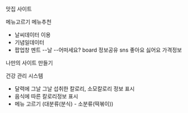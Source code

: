 맛집 사이트

메뉴고르기
메뉴추천
- 날씨데이터 이용
- 기념일데이터
- 팝업창 멘트 --날 --어떠세요?
board
정보공유
sns
좋아요 싫어요
가격정보

나만의 사이트 만들기

건강 관리 시스템
- 달력에 그날 그날 섭취한 칼로리, 소모칼로리 정보 표시
- 음식에 따른 칼로리정보 표시
- 메뉴 고르기 (대분류(분식) - 소분류(떡볶이))

